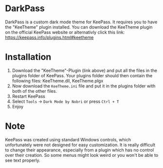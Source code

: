 # DarkPass

DarkPass is a custom dark mode theme for KeePass. It requires you to have the "KeeTheme" plugin installed. You can download the KeeTheme plugin on the official KeePass website or alternativly click this link: https://keepass.info/plugins.html#keetheme

# Installation
1. Download the "KeeTheme"-Plugin (link above) and put all the files in the plugins folder of KeePass. Your plugins folder should then contain the following files: KeeTheme.dll, KeeTheme.plgx
2. Now download the `KeeTheme.ini` file and put it in the plugins folder with both of the other files.
3. Restart KeePass
4. Select `Tools` -> `Dark Mode by Nobri` or press `Ctrl + T`
5. Enjoy

# Note
KeePass was created using standard Windows controls, which unfortunately were not designed for easy customization. It is really difficult to change their appearance, especially from a plugin which has no control over their creation. So some menus might look weird or you won't be able to see text properly.
